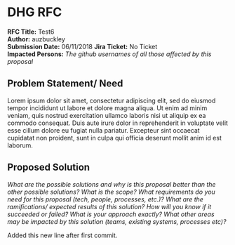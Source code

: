 # DHG RFC

**RFC Title:**  Test6  
**Author:**  auzbuckley  
**Submission Date:**  06/11/2018 
**Jira Ticket:**  No Ticket  
**Impacted Persons:**  _The github usernames of all those affected by this proposal_

## Problem Statement/ Need

Lorem ipsum dolor sit amet, consectetur adipiscing elit, sed do eiusmod tempor incididunt ut labore et dolore magna aliqua. Ut enim ad minim veniam, quis nostrud exercitation ullamco laboris nisi ut aliquip ex ea commodo consequat. Duis aute irure dolor in reprehenderit in voluptate velit esse cillum dolore eu fugiat nulla pariatur. Excepteur sint occaecat cupidatat non proident, sunt in culpa qui officia deserunt mollit anim id est laborum.

## Proposed Solution

_What are the possible solutions and why is this proposal better than the other possible solutions? What is the scope? What requirements do you need for this proposal (tech, people, processes, etc.)? What are the ramifications/ expected results of this solution? How will you know if it succeeded or failed? What is your approach exactly? What other areas may be impacted by this solution (teams, existing systems, processes etc)?_

Added this new line after first commit.

